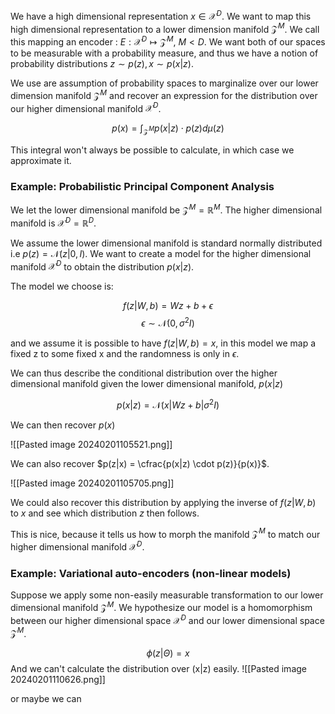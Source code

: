 
We have a high dimensional representation $x \in \mathcal{X}^D$.
We want to map this high dimensional representation to a lower dimension manifold $\mathcal{Z}^M$.
We call this mapping an encoder : $E: \mathcal{X}^D \mapsto \mathcal{Z}^M$, $M < D$.
We want both of our spaces to be measurable with a probability measure, and thus we have a notion of probability distributions $z \sim p(z), x \sim p(x|z)$.

We use are assumption of probability spaces to marginalize over our lower dimension manifold $\mathcal{Z}^M$ and recover an expression for the distribution over our higher dimensional manifold $\mathcal{X}^D$.

$$ p(x) = \int_{\mathcal{Z}^M} p(x|z) \cdot p(z) d\mu(z)$$

This integral won't always be possible to calculate, in which case we approximate it.

### Example: Probabilistic Principal Component Analysis

We let the lower dimensional manifold be $\mathcal{Z}^M = \mathbb{R}^M$.
The higher dimensional manifold is $\mathcal{X}^D = \mathbb{R}^D$.

We assume the lower dimensional manifold is standard normally distributed i.e $p(z) = \mathcal{N}(z| 0, I)$.
We want to create a model for the higher dimensional manifold $\mathcal{X}^D$ to obtain the distribution $p(x|z)$.

The model we choose is:

$$ f(z| W, b) = Wz + b + \epsilon$$
$$\epsilon \sim \mathcal{N}(0, \sigma^2 I)$$

and we assume it is possible to have $f(z| W, b) = x$, in this model we map a fixed z to some fixed x and the randomness is only in $\epsilon$.

We can thus describe the conditional distribution over the higher dimensional manifold given the lower dimensional manifold, $p(x|z)$ 

$$ p(x|z) = \mathcal{N}(x| Wz+b| \sigma^2 I) $$

We can then recover $p(x)$

![[Pasted image 20240201105521.png]]

We can also recover $p(z|x) = \cfrac{p(x|z) \cdot p(z)}{p(x)}$.

![[Pasted image 20240201105705.png]]

We could also recover this distribution by applying the inverse of $f(z|W,b)$ to $x$ and see which distribution $z$ then follows.

This is nice, because it tells us how to morph the manifold $\mathcal{Z}^M$ to match our higher dimensional manifold $\mathcal{X}^D$.

### Example: Variational auto-encoders (non-linear models)

Suppose we apply some non-easily measurable transformation to our lower dimensional manifold $\mathcal{Z}^M$.
We hypothesize our model is a homomorphism between our higher dimensional space $\mathcal{X}^D$ and our lower dimensional space $\mathcal{Z}^M$.

$$ \phi(z|\Theta) = x $$
And we can't calculate the distribution over (x|z) easily.
![[Pasted image 20240201110626.png]]

or maybe we can
